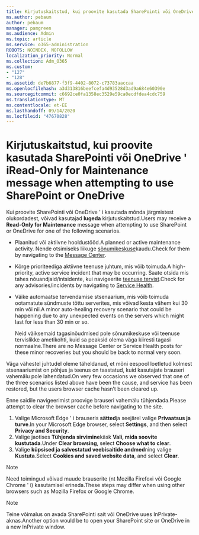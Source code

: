 ```yaml
---
title: Kirjutuskaitstud, kui proovite kasutada SharePointi või OneDrive ' i
ms.author: pebaum
author: pebaum
manager: pamgreen
ms.audience: Admin
ms.topic: article
ms.service: o365-administration
ROBOTS: NOINDEX, NOFOLLOW
localization_priority: Normal
ms.collection: Adm_O365
ms.custom:
- "127"
- "128"
ms.assetid: de7b6877-f3f9-4402-8072-c73783aaccaa
ms.openlocfilehash: a3d313816beefcefa4d93528d3ad9a684e60390e
ms.sourcegitcommit: c6692ce0fa1358ec3529e59ca0ecdfdea4cdc759
ms.translationtype: MT
ms.contentlocale: et-EE
ms.lasthandoff: 09/14/2020
ms.locfileid: "47670828"
---
```

# <a name="read-only-for-maintenance-message-when-attempting-to-use-sharepoint-or-onedrive"></a><span data-ttu-id="f8c72-102">Kirjutuskaitstud, kui proovite kasutada SharePointi või OneDrive ' i</span><span class="sxs-lookup"><span data-stu-id="f8c72-102">Read-Only for Maintenance message when attempting to use SharePoint or OneDrive</span></span>

<span data-ttu-id="f8c72-103">Kui proovite SharePointi või OneDrive ' i kasutada mõnda järgmistest olukordadest, võivad kasutajad **lugeda** kirjutuskaitstud.</span><span class="sxs-lookup"><span data-stu-id="f8c72-103">Users may receive a **Read-Only for Maintenance** message when attempting to use SharePoint or OneDrive for one of the following scenarios.</span></span> 

-   <span data-ttu-id="f8c72-104">Plaanitud või aktiivne hooldustööd.</span><span class="sxs-lookup"><span data-stu-id="f8c72-104">A planned or active maintenance activity.</span></span>  <span data-ttu-id="f8c72-105">Nende otsimiseks liikuge [sõnumikeskuse](https://portal.office.com/adminportal/home#/messagecenter)kaudu.</span><span class="sxs-lookup"><span data-stu-id="f8c72-105">Check for them by navigating to the [Message Center](https://portal.office.com/adminportal/home#/messagecenter).</span></span>
-   <span data-ttu-id="f8c72-106">Kõrge prioriteediga aktiivne teenuse juhtum, mis võib toimuda.</span><span class="sxs-lookup"><span data-stu-id="f8c72-106">A high-priority, active service incident that may be occurring.</span></span> <span data-ttu-id="f8c72-107">Saate otsida mis tahes nõuandjaid/intsidente, kui navigeerite [teenuse tervist](https://portal.office.com/adminportal/home#/servicehealth).</span><span class="sxs-lookup"><span data-stu-id="f8c72-107">Check for any advisories/incidents by navigating to [Service Health](https://portal.office.com/adminportal/home#/servicehealth).</span></span>
-   <span data-ttu-id="f8c72-108">Väike automaatse tervendamise stsenaarium, mis võib toimuda ootamatute sündmuste tõttu serverites, mis võivad kesta vähem kui 30 min või nii.</span><span class="sxs-lookup"><span data-stu-id="f8c72-108">A minor auto-healing recovery scenario that could be happening due to any unexpected events on the servers which might last for less than 30 min or so.</span></span> 
    
    <span data-ttu-id="f8c72-109">Neid väiksemaid tagasinõudmised pole sõnumikeskuse või teenuse tervislikke ametikohti, kuid sa peaksid olema väga kiiresti tagasi normaalne.</span><span class="sxs-lookup"><span data-stu-id="f8c72-109">There are no Message Center or Service Health posts for these minor recoveries but you should be back to normal very soon.</span></span>

<span data-ttu-id="f8c72-110">Väga vähestel juhtudel oleme täheldanud, et mõni eespool loetletud kolmest stsenaariumist on põhjus ja teenus on taastatud, kuid kasutajate brauseri vahemälu pole lahendatud.</span><span class="sxs-lookup"><span data-stu-id="f8c72-110">On very few occasions we observed that one of the three scenarios listed above have been the cause, and service has been restored, but the users browser cache hasn’t been cleared up.</span></span>

<span data-ttu-id="f8c72-111">Enne saidile navigeerimist proovige brauseri vahemälu tühjendada.</span><span class="sxs-lookup"><span data-stu-id="f8c72-111">Please attempt to clear the browser cache before navigating to the site.</span></span>

1. <span data-ttu-id="f8c72-112">Valige Microsoft Edge ' i brauseris **sätted**ja seejärel valige **Privaatsus ja turve**.</span><span class="sxs-lookup"><span data-stu-id="f8c72-112">In your Microsoft Edge browser, select **Settings**, and then select **Privacy and Security**.</span></span>
2. <span data-ttu-id="f8c72-113">Valige jaotises **Tühjenda sirvimine**käsk **Vali, mida soovite kustutada**.</span><span class="sxs-lookup"><span data-stu-id="f8c72-113">Under **Clear browsing**, select **Choose what to clear**.</span></span>
3. <span data-ttu-id="f8c72-114">Valige **küpsised ja salvestatud veebisaitide andmed**ning valige **Kustuta**.</span><span class="sxs-lookup"><span data-stu-id="f8c72-114">Select **Cookies and saved website data**, and select **Clear**.</span></span>

>[!Note] 
> <span data-ttu-id="f8c72-115">Need toimingud võivad muude brauserite (nt Mozilla Firefoxi või Google Chrome ' i) kasutamisel erineda.</span><span class="sxs-lookup"><span data-stu-id="f8c72-115">These steps may differ when using other browsers such as Mozilla Firefox or Google Chrome.</span></span>

>[!Note] 
> <span data-ttu-id="f8c72-116">Teine võimalus on avada SharePointi sait või OneDrive uues InPrivate-aknas.</span><span class="sxs-lookup"><span data-stu-id="f8c72-116">Another option would be to open your SharePoint site or OneDrive in a new InPrivate window.</span></span>